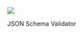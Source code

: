 <img src="https://travis-ci.org/erosb/json-schema-validator.svg?branch=master" />

JSON Schema Validator

